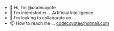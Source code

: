 - 👋 Hi, I’m @codecoyote
- 👀 I’m interested in ...  Artificial Intelligence
- 💞️ I’m looking to collaborate on ...
- 📫 How to reach me ...        codecoyote@hotmail.com  

<!---
codecoyote/codecoyote is a ✨ special ✨ repository because its `README.md` (this file) appears on your GitHub profile.
You can click the Preview link to take a look at your changes.
--->
